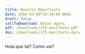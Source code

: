 ```yaml
---
title: Nuestro Manifiesto
date: 2018-03-06T19:19:00.000Z
draft: false
callToDownload: Baixe agora
pdf: /downloads/ITE-manifesto.pdf
doc: /downloads/ITE-manifesto.docx
---
```

Hola que tal? Como vai?
